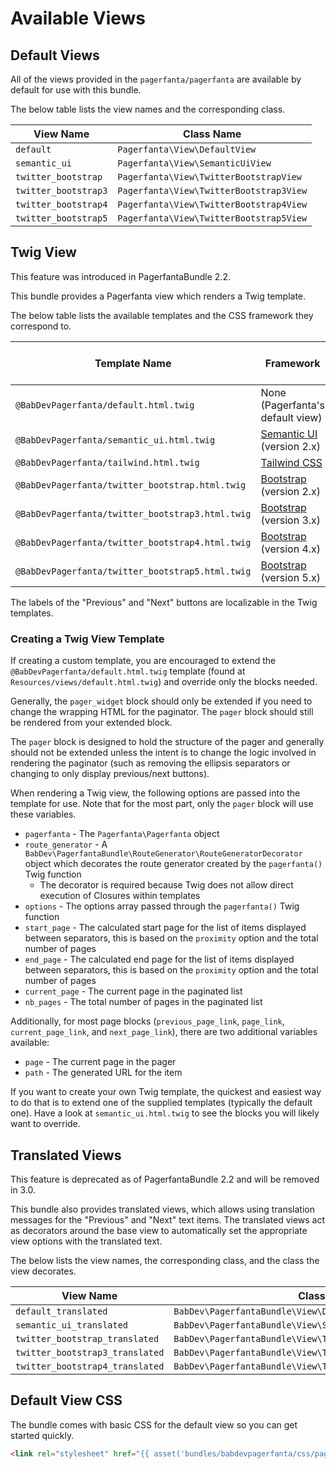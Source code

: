 # Available Views

## Default Views

All of the views provided in the `pagerfanta/pagerfanta` are available by default for use with this bundle.

The below table lists the view names and the corresponding class. 

| View Name            | Class Name                              |
| -------------------- | --------------------------------------- |
| `default`            | `Pagerfanta\View\DefaultView`           |
| `semantic_ui`        | `Pagerfanta\View\SemanticUiView`        |
| `twitter_bootstrap`  | `Pagerfanta\View\TwitterBootstrapView`  |
| `twitter_bootstrap3` | `Pagerfanta\View\TwitterBootstrap3View` |
| `twitter_bootstrap4` | `Pagerfanta\View\TwitterBootstrap4View` |
| `twitter_bootstrap5` | `Pagerfanta\View\TwitterBootstrap5View` |

## Twig View

<div class="docs-note docs-note--new-feature">This feature was introduced in PagerfantaBundle 2.2.</div>

This bundle provides a Pagerfanta view which renders a Twig template.

The below table lists the available templates and the CSS framework they correspond to.

| Template Name                                    | Framework                                            | Since Bundle Version |
| ------------------------------------------------ | ---------------------------------------------------- | -------------------- |
| `@BabDevPagerfanta/default.html.twig`            | None (Pagerfanta's default view)                     | 2.2                  |
| `@BabDevPagerfanta/semantic_ui.html.twig`        | [Semantic UI](https://semantic-ui.com) (version 2.x) | 2.2                  |
| `@BabDevPagerfanta/tailwind.html.twig`           | [Tailwind CSS](https://tailwindcss.com/)             | 2.3                  |
| `@BabDevPagerfanta/twitter_bootstrap.html.twig`  | [Bootstrap](https://getbootstrap.com) (version 2.x)  | 2.2                  |
| `@BabDevPagerfanta/twitter_bootstrap3.html.twig` | [Bootstrap](https://getbootstrap.com) (version 3.x)  | 2.2                  |
| `@BabDevPagerfanta/twitter_bootstrap4.html.twig` | [Bootstrap](https://getbootstrap.com) (version 4.x)  | 2.2                  |
| `@BabDevPagerfanta/twitter_bootstrap5.html.twig` | [Bootstrap](https://getbootstrap.com) (version 5.x)  | 2.9                  |

The labels of the "Previous" and "Next" buttons are localizable in the Twig templates.

### Creating a Twig View Template

If creating a custom template, you are encouraged to extend the `@BabDevPagerfanta/default.html.twig` template (found at `Resources/views/default.html.twig`) and override only the blocks needed.

Generally, the `pager_widget` block should only be extended if you need to change the wrapping HTML for the paginator. The `pager` block should still be rendered from your extended block.

The `pager` block is designed to hold the structure of the pager and generally should not be extended unless the intent is to change the logic involved in rendering the paginator (such as removing the ellipsis separators or changing to only display previous/next buttons).

When rendering a Twig view, the following options are passed into the template for use. Note that for the most part, only the `pager` block will use these variables.

- `pagerfanta` - The `Pagerfanta\Pagerfanta` object
- `route_generator` - A `BabDev\PagerfantaBundle\RouteGenerator\RouteGeneratorDecorator` object which decorates the route generator created by the `pagerfanta()` Twig function
    - The decorator is required because Twig does not allow direct execution of Closures within templates
- `options` - The options array passed through the `pagerfanta()` Twig function
- `start_page` - The calculated start page for the list of items displayed between separators, this is based on the `proximity` option and the total number of pages
- `end_page` - The calculated end page for the list of items displayed between separators, this is based on the `proximity` option and the total number of pages
- `current_page` - The current page in the paginated list
- `nb_pages` - The total number of pages in the paginated list

Additionally, for most page blocks (`previous_page_link`, `page_link`, `current_page_link`, and `next_page_link`), there are two additional variables available:

- `page` - The current page in the pager
- `path` - The generated URL for the item

If you want to create your own Twig template, the quickest and easiest way to do that is to extend one of the supplied templates (typically the default one). Have a look at `semantic_ui.html.twig` to see the blocks you will likely want to override.

## Translated Views

<div class="docs-note docs-note--deprecated-feature">This feature is deprecated as of PagerfantaBundle 2.2 and will be removed in 3.0.</div>

This bundle also provides translated views, which allows using translation messages for the "Previous" and "Next" text items. The translated views act as decorators around the base view to automatically set the appropriate view options with the translated text.

The below lists the view names, the corresponding class, and the class the view decorates. 

| View Name                       | Class Name                                                     | Decorated Class Name                    |
| ------------------------------- | -------------------------------------------------------------- | --------------------------------------- |
| `default_translated`            | `BabDev\PagerfantaBundle\View\DefaultTranslatedView`           | `Pagerfanta\View\DefaultView`           |
| `semantic_ui_translated`        | `BabDev\PagerfantaBundle\View\SemanticUiTranslatedView`        | `Pagerfanta\View\SemanticUiView`        |
| `twitter_bootstrap_translated`  | `BabDev\PagerfantaBundle\View\TwitterBootstrapTranslatedView`  | `Pagerfanta\View\TwitterBootstrapView`  |
| `twitter_bootstrap3_translated` | `BabDev\PagerfantaBundle\View\TwitterBootstrap3TranslatedView` | `Pagerfanta\View\TwitterBootstrap3View` |
| `twitter_bootstrap4_translated` | `BabDev\PagerfantaBundle\View\TwitterBootstrap4TranslatedView` | `Pagerfanta\View\TwitterBootstrap4View` |

## Default View CSS

The bundle comes with basic CSS for the default view so you can get started quickly.

```html
<link rel="stylesheet" href="{{ asset('bundles/babdevpagerfanta/css/pagerfantaDefault.css') }}">
```
